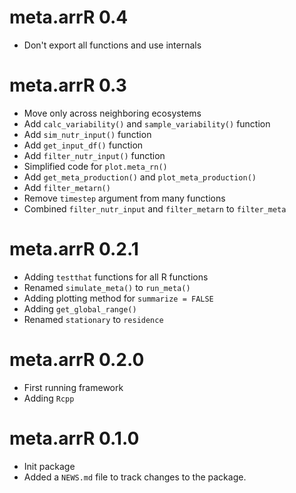 # meta.arrR 0.4
* Don't export all functions and use internals

# meta.arrR 0.3
* Move only across neighboring ecosystems
* Add `calc_variability()` and `sample_variability()` function
* Add `sim_nutr_input()` function
* Add `get_input_df()` function
* Add `filter_nutr_input()` function
* Simplified code for `plot.meta_rn()`
* Add `get_meta_production()` and `plot_meta_production()`
* Add `filter_metarn()`
* Remove `timestep` argument from many functions
* Combined `filter_nutr_input` and `filter_metarn` to `filter_meta`

# meta.arrR 0.2.1
* Adding `testthat` functions for all R functions
* Renamed `simulate_meta()` to `run_meta()`
* Adding plotting method for `summarize = FALSE`
* Adding `get_global_range()`
* Renamed `stationary` to `residence`

# meta.arrR 0.2.0
* First running framework
* Adding `Rcpp`

# meta.arrR 0.1.0
* Init package
* Added a `NEWS.md` file to track changes to the package.
